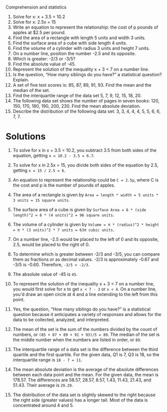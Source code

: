 Comprehension and statistics

1. Solve for x: x + 3.5 = 10.2
2. Solve for x: 2.5x = 15
3. Write an equation to represent the relationship: the cost of p pounds of apples at $2.5 per pound.
4. Find the area of a rectangle with length 5 units and width 3 units.
5. Find the surface area of a cube with side length 4 units.
6. Find the volume of a cylinder with radius 3 units and height 7 units.
7. On a number line, position the number -2.5 and its opposite.
8. Which is greater: -2/3 or -3/5?
9. Find the absolute value of -45.
10. Represent the solution of the inequality x + 3 < 7 on a number line.
11. Is the question, “How many siblings do you have?” a statistical question? Explain.
12. A set of five test scores is: 85, 87, 89, 91, 93. Find the mean and the median of the set.
13. Find the interquartile range of the data set 5, 7, 9, 12, 15, 18, 20.
14. The following data set shows the number of pages in seven books: 120, 150, 170, 180, 190, 200, 230. Find the mean absolute deviation.
15. Describe the distribution of the following data set: 3, 3, 4, 4, 4, 5, 5, 6, 6, 7, 7.


# Solutions

1. To solve for x in x + 3.5 = 10.2, you subtract 3.5 from both sides of the equation, getting `x = 10.2 - 3.5 = 6.7`.

2. To solve for x in 2.5x = 15, you divide both sides of the equation by 2.5, getting `x = 15 / 2.5 = 6`.

3. An equation to represent the relationship could be `C = 2.5p`, where C is the cost and p is the number of pounds of apples.

4. The area of a rectangle is given by `Area = length * width = 5 units * 3 units = 15 square units`.

5. The surface area of a cube is given by `Surface Area = 6 * (side length)^2 = 6 * (4 units)^2 = 96 square units`.

6. The volume of a cylinder is given by `Volume = π * (radius)^2 * height = π * (3 units)^2 * 7 units = 63π cubic units`.

7. On a number line, -2.5 would be placed to the left of 0 and its opposite, 2.5, would be placed to the right of 0.

8. To determine which is greater between -2/3 and -3/5, you can compare them as fractions or as decimal values. -2/3 is approximately -0.67 and -3/5 is -0.60. Therefore, `-3/5 > -2/3`.

9. The absolute value of -45 is `45`.

10. To represent the solution of the inequality x + 3 < 7 on a number line, you would first solve for x to get `x < 7 - 3` or `x < 4`. On a number line, you'd draw an open circle at 4 and a line extending to the left from this point.

11. Yes, the question, “How many siblings do you have?” is a statistical question because it anticipates a variety of responses and allows for the data to be collected, analyzed, and interpreted.

12. The mean of the set is the sum of the numbers divided by the count of numbers, or `(85 + 87 + 89 + 91 + 93)/5 = 89`. The median of the set is the middle number when the numbers are listed in order, or `89`.

13. The interquartile range of a data set is the difference between the third quartile and the first quartile. For the given data, Q1 is 7, Q3 is 18, so the interquartile range is `18 - 7 = 11`.

14. The mean absolute deviation is the average of the absolute differences between each data point and the mean. For the given data, the mean is 178.57. The differences are 58.57, 28.57, 8.57, 1.43, 11.43, 21.43, and 51.43. Their average is `29.29`.

15. The distribution of the data set is slightly skewed to the right because the right side (greater values) has a longer tail. Most of the data is concentrated around 4 and 5.
